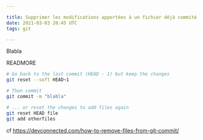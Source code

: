 ```yaml
---

title: Supprimer les modifications apportées à un fichier déjà commité
date: 2021-03-03 20:45 UTC
tags: git

---
```


Blabla

READMORE

```bash
# Go back to the last commit (HEAD - 1) but keep the changes
git reset --soft HEAD~1

# Then commit
git commit -m "blabla"

# ... or reset the changes to add files again
git reset HEAD file
git add otherfiles
```

cf https://devconnected.com/how-to-remove-files-from-git-commit/
